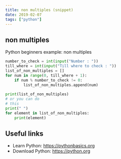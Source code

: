 ```yaml
---
title: non multiples (snippet)
date: 2019-02-07
tags: ["python"]
---
```


## non multiples

Python beginners example: non multiples

```python
number_to_check = int(input("Number : "))
till_where = int(input("Till where to check : "))
list_of_non_multiples = []
for num in range(0, till_where + 1):
	if num % number_to_check != 0:
		list_of_non_multiples.append(num)
		
print(list_of_non_multiples)
# or you can do 
# this
print(" ")
for element in list_of_non_multiples:
	print(element)


```

## Useful links

- Learn Python: https://pythonbasics.org
- Download Python: https://python.org
